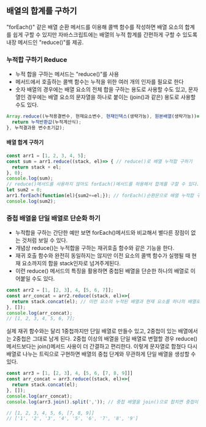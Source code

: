 ## 배열의 합계를 구하기

"forEach()" 같은 배열 순환 메서드를 이용해 콜백 함수를 작성하면 배열 요소의 합계를 쉽게 구할 수 있지만 
자바스크립트에는 배열의 누적 합계를 간편하게 구할 수 있도록 내장 메서드인 "reduce()"를 제공.


### 누적합 구하기 Reduce
- 누적 합을 구하는 메서드는 "reduce()"를 사용
- 메서드에서 호출하는 콜백 함수는 누적을 위한 여러 개의 인자를 필요로 한다
- 숫자 배열의 경우에는 배열 요소의 전체 합을 구하는 용도로 사용할 수도 있고, 문자열인 경우에는 배열 요소의 문자열을 하나로 붙이는 (join()과 같은) 용도로 사용할 수도 있다.
```javascript
Array.reduce((누적용결변수, 현재요소변수, 현재인덱스(생략가능), 원본배열(생략가능))=>{
  return 누적반환값(누적계산식);
}, 누적결과용 변수초기값);
```

#### 배열 합계 구하기
```javascript
const arr1 = [1, 2, 3, 4, 5];
const sum = arr1.reduce((stack, el)=> { // reduce()로 배열 누적합 구하기
  return stack + el;
}, 0);
console.log(sum);
// reduce()메서드를 사용하지 않아도 forEach()메서드를 하용해서 합계를 구할 수 있다.
let sum2 = 0;
arr1.forEach(function(el){sum2+=el;}); // forEach()순환문으로 배열 누적합 구하기
console.log(sum2);
```


### 중첩 배열을 단일 배열로 단순화 하기
- 누적합을 구하는 간단한 예만 보면 forEach()메서드와 비교해서 별다른 장점이 없는 것처럼 보일 수 있다.
- 개념상 reduce()는 누적합을 구하는 재귀호출 함수와 같은 기능을 한다.
- 재귀 호출 함수와 완전히 동일하지는 않지만 이전 요소의 콜백 함수가 실행될 때 현재 요소까지의 합을 stack인자로 넘겨주게된다.
- 이런 reduce() 메서드의 특징을 활용하면 중첩된 배열을 단순한 하나의 배열로 이어붙일 수도 있다.

```javascript
const arr2 = [1, [2, 3], 4, [5, 6, 7]];
const arr_concat = arr2.reduce((stack, el)=>{
  return stack.concat(el); // 이런 요소의 누적된 배열과 현재 요소를 하나의 배열로 합함.
}, []);
console.log(arr_concat);
// [1, 2, 3, 4, 5, 6, 7];
```

실제 재귀 함수와는 달리 1중첩까지만 단일 배열로 만들수 있고, 2중첩이 있는 배열에서는 2중첩은 그대로 남게 된다.
2중첩 이상의 배열을 단일 배열로 변혈할 경우 reduce()메서드보다는 join()메서드 사용이 더 간결하고 편리한다.
이렇게 문자열로 합쳤다 다시 배열로 나누는 트릭으로 구현하면 배열의 중첩 단계와 무관하게 단일 배열을 생성할 수 있다.

```javascript
const arr3 = [1, [2, 3], 4, [5, 6, [7, 8, 9]]]
const arr_concat = arr3.reduce((stack, el)=>{
  return stack.concat(el);
}, []);
console.log(arr_concat);
console.log(arr3.join().split(',')); // 중첩 배열을 join()으로 합치면 중첩이 모두 풀리고 콤파로 구분된 단일 문자열 반환

// [1, 2, 3, 4, 5, 6, [7, 8, 9]]
// ['1', '2', '3', '4', '5', '6', '7', '8', '9']
```